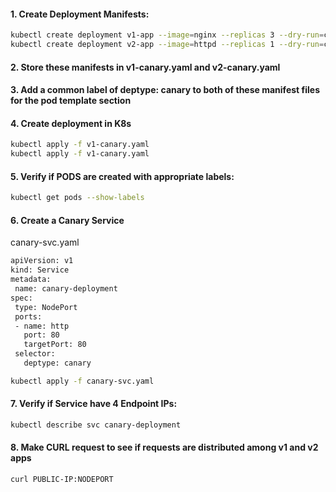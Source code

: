 #### 1. Create Deployment Manifests:
```sh
kubectl create deployment v1-app --image=nginx --replicas 3 --dry-run=client -o yaml
kubectl create deployment v2-app --image=httpd --replicas 1 --dry-run=client -o yaml
```
#### 2. Store these manifests in v1-canary.yaml and v2-canary.yaml

#### 3. Add a common label of deptype: canary to both of these manifest files for the pod template section

#### 4. Create deployment in K8s
```sh
kubectl apply -f v1-canary.yaml
kubectl apply -f v1-canary.yaml
```
#### 5. Verify if PODS are created with appropriate labels:
```sh
kubectl get pods --show-labels
```
#### 6. Create a Canary Service

canary-svc.yaml
```sh
apiVersion: v1
kind: Service
metadata:
 name: canary-deployment
spec:
 type: NodePort
 ports:
 - name: http
   port: 80
   targetPort: 80
 selector:
   deptype: canary
```
```sh
kubectl apply -f canary-svc.yaml
```
#### 7. Verify if Service have 4 Endpoint IPs:
```sh
kubectl describe svc canary-deployment
```
#### 8. Make CURL request to see if requests are distributed among v1 and v2 apps
```sh
curl PUBLIC-IP:NODEPORT 
```